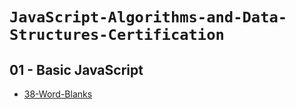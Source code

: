 # `JavaScript-Algorithms-and-Data-Structures-Certification` 

## 01 - Basic JavaScript 
 - [38-Word-Blanks](https://github.com/yashoda11/JavaScript-Algorithms-and-Data-Structures-Certification/blob/main/01%20-%20Basic%20JavaScript/38-Word-Blanks.js)

